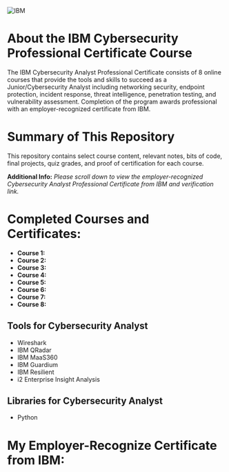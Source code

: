 ![IBM](https://github.com/KailaniBailey/IBM-Cybersecurity-Analyst-Professional-Certificate/assets/158431578/09ab6b13-7dd3-4ce4-96b8-2febf8453cd0)
# About the IBM Cybersecurity Professional Certificate Course
The IBM Cybersecurity Analyst Professional Certificate consists of 8 online courses that provide the tools and skills to succeed as a Junior/Cybersecurity Analyst including networking security, endpoint protection, incident response, threat intelligence, penetration testing, and vulnerability assessment. Completion of the program awards professional with an employer-recognized certificate from IBM.
# Summary of This Repository
This repository contains select course content, relevant notes, bits of code, final projects, quiz grades, and proof of certification for each course.

**Additional Info:** *Please scroll down to view the employer-recognized Cybersecurity Analyst Professional Certificate from IBM and verification link.*
# Completed Courses and Certificates:
- **Course 1:**
- **Course 2:**
- **Course 3:**
- **Course 4:**
- **Course 5:**
- **Course 6:**
- **Course 7:**
- **Course 8:**
## Tools for Cybersecurity Analyst
- Wireshark
- IBM QRadar
- IBM MaaS360
- IBM Guardium
- IBM Resilient
- i2 Enterprise Insight Analysis
## Libraries for Cybersecurity Analyst
- Python
# My Employer-Recognize Certificate from IBM:
